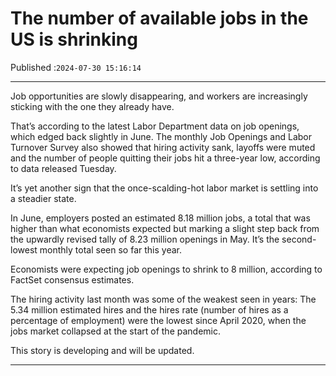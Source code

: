 # The number of available jobs in the US is shrinking

Published :`2024-07-30 15:16:14`

---

Job opportunities are slowly disappearing, and workers are increasingly sticking with the one they already have.

That’s according to the latest Labor Department data on job openings, which edged back slightly in June. The monthly Job Openings and Labor Turnover Survey also showed that hiring activity sank, layoffs were muted and the number of people quitting their jobs hit a three-year low, according to data released Tuesday.

It’s yet another sign that the once-scalding-hot labor market is settling into a steadier state.

In June, employers posted an estimated 8.18 million jobs, a total that was higher than what economists expected but marking a slight step back from the upwardly revised tally of 8.23 million openings in May. It’s the second-lowest monthly total seen so far this year.

Economists were expecting job openings to shrink to 8 million, according to FactSet consensus estimates.

The hiring activity last month was some of the weakest seen in years: The 5.34 million estimated hires and the hires rate (number of hires as a percentage of employment) were the lowest since April 2020, when the jobs market collapsed at the start of the pandemic.

This story is developing and will be updated.

---

